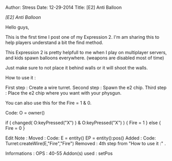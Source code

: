 Author: Stress
Date: 12-29-2014
Title: [E2] Anti Balloon

*[E2] Anti Balloon*

Hello guys,

This is the first time I post one of my Expression 2.
I'm am sharing this to help players understand a bit the find method.

This Expression 2 is pretty helpfull to me when I play on multiplayer servers, and kids spawn balloons everywhere. (weapons are disabled most of time)

Just make sure to not place it behind walls or it will shoot the walls.

How to use it :

First step : Create a wire turret.
Second step : Spawn the e2 chip.
Third step : Place the e2 chip where you want with your physgun.

You can also use this for the Fire = 1 & 0.

Code:
O = owner()

if ( changed( O:keyPressed("X") ) & O:keyPressed("X") ) {
    Fire = 1
} else {
    Fire = 0
}

Edit Note :
    Moved :
        Code:
        E = entity()
        EP = entity():pos()
    Added :
        Code:
        Turret:createWire(E,"Fire","Fire")
    Removed :
        4th step from "How to use it :" .

Informations :
OPS : 40-55
Addon(s) used : setPos
